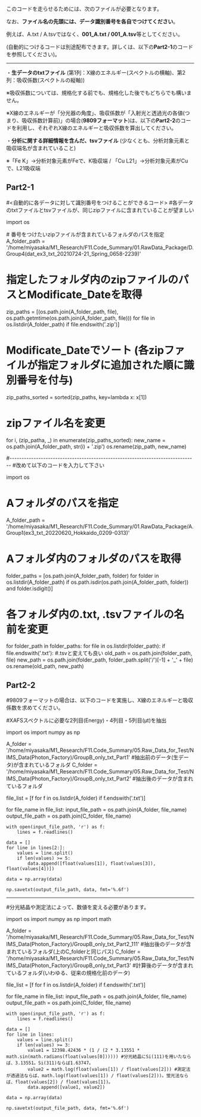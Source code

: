 このコードを走らせるためには、次のファイルが必要となります。

なお、**ファイル名の先頭には、データ識別番号を各自でつけてください**。

例えば、A.txt / A.tsvではなく、**001_A.txt / 001_A.tsv**等としてください。

(自動的につけるコードは別途配布できます。詳しくは、以下の**Part2-1**のコードを参照してください)。

----------------------------------------------------------------------

・**生データのtxtファイル** (第1列：X線のエネルギー(スペクトルの横軸)、第2列：吸収係数(スペクトルの縦軸))

※吸収係数については、規格化する前でも、規格化した後でもどちらでも構いません。

※X線のエネルギーが「分光器の角度」、吸収係数が「入射光と透過光の各値(つまり、吸収係数計算前)」の場合(**9809フォーマット**)は、以下の**Part2-2**のコードを利用し、それぞれX線のエネルギーと吸収係数を算出してください。

・**分析に関する詳細情報を含んだ、tsvファイル** (少なくとも、分析対象元素と吸収端名が含まれていること)

※「Fe K」→分析対象元素がFeで、K吸収端 / 「Cu L21」→分析対象元素がCuで、L21吸収端

## Part2-1
#<自動的に各データに対して識別番号をつけることができるコード>
#各データのtxtファイルとtsvファイルが、同じzipファイルに含まれていることが望ましい

import os

\# 番号をつけたいzipファイルが含まれているフォルダのパスを指定
A_folder_path = '/home/miyasaka/M1_Research/F11.Code_Summary/01.RawData_Package/D.Group4(dat_ex3_txt_20210724-21_Spring_0658-2239)'

# 指定したフォルダ内のzipファイルのパスとModificate_Dateを取得
zip_paths = [(os.path.join(A_folder_path, file), os.path.getmtime(os.path.join(A_folder_path, file))) for file in os.listdir(A_folder_path) if file.endswith('.zip')]

# Modificate_Dateでソート (各zipファイルが指定フォルダに追加された順に識別番号を付与)
zip_paths_sorted = sorted(zip_paths, key=lambda x: x[1])

# zipファイル名を変更
for i, (zip_patha, _) in enumerate(zip_paths_sorted):
    new_name = os.path.join(A_folder_path, str(i) + '.zip')
    os.rename(zip_path, new_name)

#------------------------------------------------------------------------------
#改めて以下のコードを入力して下さい

import os

# Aフォルダのパスを指定
A_folder_path = '/home/miyasaka/M1_Research/F11.Code_Summary/01.RawData_Package/A.Group1(ex3_txt_20220620_Hokkaido_0209-0313)'

# Aフォルダ内のフォルダのパスを取得
folder_paths = [os.path.join(A_folder_path, folder) for folder in os.listdir(A_folder_path) if os.path.isdir(os.path.join(A_folder_path, folder)) and folder.isdigit()]

# 各フォルダ内の.txt, .tsvファイルの名前を変更
for folder_path in folder_paths:
    for file in os.listdir(folder_path):
        if file.endswith('.txt'): #.tsvと変えても良い
            old_path = os.path.join(folder_path, file)
            new_path = os.path.join(folder_path, folder_path.split('/')[-1] + '_' + file)
            os.rename(old_path, new_path)


## Part2-2
#9809フォーマットの場合は、以下のコードを実施し、X線のエネルギーと吸収係数を求めてください。

#XAFSスペクトルに必要な2列目(Energy)・4列目・5列目(μt)を抽出

import os
import numpy as np

A_folder = '/home/miyasaka/M1_Research/F11.Code_Summary/05.Raw_Data_for_Test/NIMS_Data(Photon_Factory)/GroupB_only_txt_Part1' #抽出前のデータ(生データ)が含まれているフォルダ
C_folder = '/home/miyasaka/M1_Research/F11.Code_Summary/05.Raw_Data_for_Test/NIMS_Data(Photon_Factory)/GroupB_only_txt_Part2' #抽出後のデータが含まれているフォルダ

file_list = [f for f in os.listdir(A_folder) if f.endswith('.txt')]

for file_name in file_list:
    input_file_path = os.path.join(A_folder, file_name)
    output_file_path = os.path.join(C_folder, file_name)
    
    with open(input_file_path, 'r') as f:
        lines = f.readlines()
    
    data = []
    for line in lines[2:]:
        values = line.split()
        if len(values) >= 5:
            data.append([float(values[1]), float(values[3]), float(values[4])])
    
    data = np.array(data)
    
    np.savetxt(output_file_path, data, fmt='%.6f')

---------------------------------------------------------------------------------------------------
#分光結晶や測定法によって、数値を変える必要があります。

import os
import numpy as np
import math

A_folder = '/home/miyasaka/M1_Research/F11.Code_Summary/05.Raw_Data_for_Test/NIMS_Data(Photon_Factory)/GroupB_only_txt_Part2_111' #抽出後のデータが含まれているフォルダ(上のC_folderと同じパス)
C_folder = '/home/miyasaka/M1_Research/F11.Code_Summary/05.Raw_Data_for_Test/NIMS_Data(Photon_Factory)/GroupB_only_txt_Part3' #計算後のデータが含まれているフォルダ(いわゆる、従来の規格化前のデータ)

file_list = [f for f in os.listdir(A_folder) if f.endswith('.txt')]

for file_name in file_list:
    input_file_path = os.path.join(A_folder, file_name)
    output_file_path = os.path.join(C_folder, file_name)
    
    with open(input_file_path, 'r') as f:
        lines = f.readlines()
    
    data = []
    for line in lines:
        values = line.split()
        if len(values) >= 3:
            value1 = 12398.42436 * (1 / (2 * 3.13551 * math.sin(math.radians(float(values[0]))))) #分光結晶にSi(111)を用いたならば、3.13551。Si(311)ならば1.63747。
            value2 = math.log(float(values[1]) / float(values[2])) #測定法が透過法ならば、math.log(float(values[1]) / float(values[2]))。蛍光法ならば、float(values[2]) / float(values[1])。
            data.append([value1, value2])
    
    data = np.array(data)
    
    np.savetxt(output_file_path, data, fmt='%.6f')
